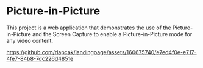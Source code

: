 <h1>Picture-in-Picture</h1>
This project is a web application that demonstrates the use of the Picture-in-Picture and the Screen Capture to enable a Picture-in-Picture mode for any video content.

https://github.com/rlapcak/landingpage/assets/160675740/e7ed4f0e-e717-4fe7-84b8-7dc226d4851e
